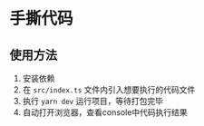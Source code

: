 # 手撕代码

## 使用方法
1. 安装依赖
2. 在 ` src/index.ts ` 文件内引入想要执行的代码文件 
3. 执行 ` yarn dev ` 运行项目，等待打包完毕
4. 自动打开浏览器，查看console中代码执行结果